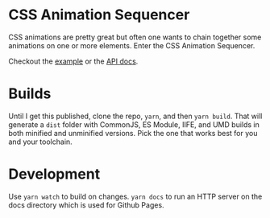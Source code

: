 # CSS Animation Sequencer

CSS animations are pretty great but often one wants to chain together some animations on one or more elements. Enter the CSS Animation Sequencer.

Checkout the [example](https://nickgravelyn.github.io/css-animation-sequencer) or the [API docs](https://nickgravelyn.github.io/css-animation-sequencer/api.html).

# Builds

Until I get this published, clone the repo, `yarn`, and then `yarn build`. That will generate a `dist` folder with CommonJS, ES Module, IIFE, and UMD builds in both minified and unminified versions. Pick the one that works best for you and your toolchain.

# Development

Use `yarn watch` to build on changes. `yarn docs` to run an HTTP server on the docs directory which is used for Github Pages.
